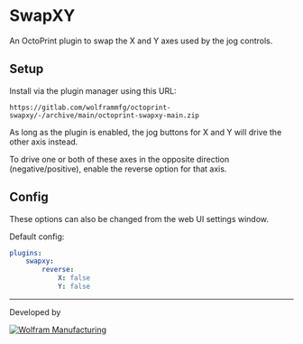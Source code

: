 # SwapXY

An OctoPrint plugin to swap the X and Y axes used by the jog controls.

## Setup

Install via the plugin manager using this URL:

    https://gitlab.com/wolframmfg/octoprint-swapxy/-/archive/main/octoprint-swapxy-main.zip

As long as the plugin is enabled, the jog buttons for X and Y will
drive the other axis instead.

To drive one or both of these axes in the opposite direction (negative/positive), enable the reverse option for that axis.

## Config

These options can also be changed from the web UI settings window.

Default config:

```yaml
plugins:
    swapxy:
        reverse:
            X: false
            Y: false
```

---

Developed by

[![Wolfram Manufacturing](wolframmfg.png)](https://wolframmfg.com/)

